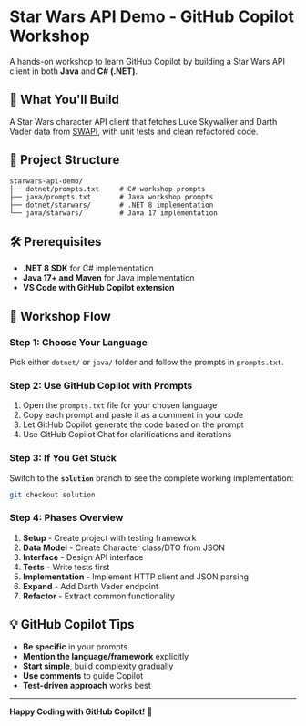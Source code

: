 # Star Wars API Demo - GitHub Copilot Workshop

A hands-on workshop to learn GitHub Copilot by building a Star Wars API client in both **Java** and **C# (.NET)**.

## 🎯 What You'll Build

A Star Wars character API client that fetches Luke Skywalker and Darth Vader data from [SWAPI](https://swapi.info/), with unit tests and clean refactored code.

## 📁 Project Structure

```
starwars-api-demo/
├── dotnet/prompts.txt     # C# workshop prompts
├── java/prompts.txt       # Java workshop prompts
├── dotnet/starwars/       # .NET 8 implementation
└── java/starwars/         # Java 17 implementation
```

## 🛠️ Prerequisites

- **.NET 8 SDK** for C# implementation
- **Java 17+ and Maven** for Java implementation
- **VS Code with GitHub Copilot extension**

## 🚀 Workshop Flow

### Step 1: Choose Your Language
Pick either `dotnet/` or `java/` folder and follow the prompts in `prompts.txt`.

### Step 2: Use GitHub Copilot with Prompts
1. Open the `prompts.txt` file for your chosen language
2. Copy each prompt and paste it as a comment in your code
3. Let GitHub Copilot generate the code based on the prompt
4. Use GitHub Copilot Chat for clarifications and iterations

### Step 3: If You Get Stuck
Switch to the **`solution`** branch to see the complete working implementation:
```bash
git checkout solution
```

### Step 4: Phases Overview
1. **Setup** - Create project with testing framework
2. **Data Model** - Create Character class/DTO from JSON
3. **Interface** - Design API interface  
4. **Tests** - Write tests first
5. **Implementation** - Implement HTTP client and JSON parsing
6. **Expand** - Add Darth Vader endpoint
7. **Refactor** - Extract common functionality

## 💡 GitHub Copilot Tips

- **Be specific** in your prompts
- **Mention the language/framework** explicitly
- **Start simple**, build complexity gradually
- **Use comments** to guide Copilot
- **Test-driven approach** works best

---

**Happy Coding with GitHub Copilot!** 🚀